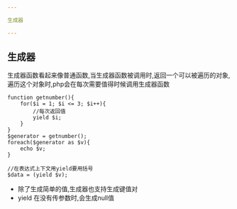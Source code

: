 ```yaml
---

生成器

---
```


## 生成器

生成器函数看起来像普通函数,当生成器函数被调用时,返回一个可以被遍历的对象,遍历这个对象时,php会在每次需要值得时候调用生成器函数

```
function getnumber(){
	for($i = 1; $i <= 3; $i++){
		//每次返回值
		yield $i;
	}
}
$generator = getnumber();
foreach($generator as $v){
	echo $v;
}

//在表达式上下文用yield要用括号
$data = (yield $v);
```

- 除了生成简单的值,生成器也支持生成键值对
- yield 在没有传参数时,会生成null值